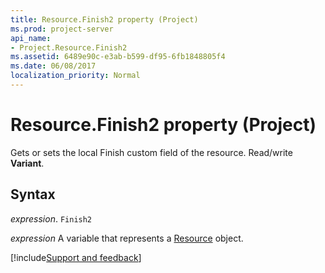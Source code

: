 ```yaml
---
title: Resource.Finish2 property (Project)
ms.prod: project-server
api_name:
- Project.Resource.Finish2
ms.assetid: 6489e90c-e3ab-b599-df95-6fb1848805f4
ms.date: 06/08/2017
localization_priority: Normal
---
```



# Resource.Finish2 property (Project)

Gets or sets the local Finish custom field of the resource. Read/write  **Variant**.


## Syntax

_expression_. `Finish2`

_expression_ A variable that represents a [Resource](./Project.Resource.md) object.

[!include[Support and feedback](~/includes/feedback-boilerplate.md)]